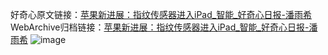 好奇心原文链接：[苹果新进展：指纹传感器进入iPad_智能_好奇心日报-潘雨希](https://www.qdaily.com/articles/242.html)
WebArchive归档链接：[苹果新进展：指纹传感器进入iPad_智能_好奇心日报-潘雨希](http://web.archive.org/web/20190623145210/https://www.qdaily.com/articles/242.html)
![image](http://ww3.sinaimg.cn/large/007d5XDply1g3v3ydqkzyj30u02bfno2)